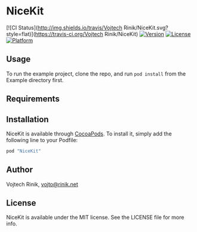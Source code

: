 # NiceKit

[![CI Status](http://img.shields.io/travis/Vojtech Rinik/NiceKit.svg?style=flat)](https://travis-ci.org/Vojtech Rinik/NiceKit)
[![Version](https://img.shields.io/cocoapods/v/NiceKit.svg?style=flat)](http://cocoapods.org/pods/NiceKit)
[![License](https://img.shields.io/cocoapods/l/NiceKit.svg?style=flat)](http://cocoapods.org/pods/NiceKit)
[![Platform](https://img.shields.io/cocoapods/p/NiceKit.svg?style=flat)](http://cocoapods.org/pods/NiceKit)

## Usage

To run the example project, clone the repo, and run `pod install` from the Example directory first.

## Requirements

## Installation

NiceKit is available through [CocoaPods](http://cocoapods.org). To install
it, simply add the following line to your Podfile:

```ruby
pod "NiceKit"
```

## Author

Vojtech Rinik, vojto@rinik.net

## License

NiceKit is available under the MIT license. See the LICENSE file for more info.
